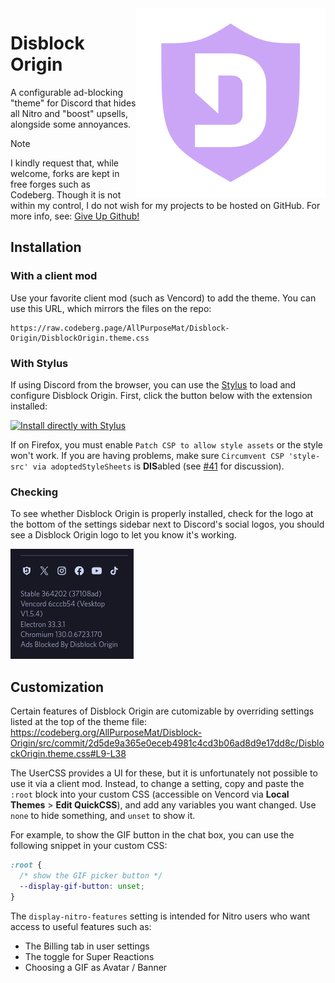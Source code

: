 <img src="assets/logo.svg" align="right" alt="A mauve-colored Ublock Origin shield with the Discord 'D' in the center.">

# Disblock Origin

A configurable ad-blocking "theme" for Discord that hides all Nitro and "boost" upsells,
alongside some annoyances.

> [!NOTE]  
> I kindly request that, while welcome, forks are kept in free forges such as Codeberg. Though it is not within my control, I do not wish for my projects to be hosted on GitHub. For more info, see: [Give Up Github!](https://giveupgithub.org)

## Installation

### With a client mod

Use your favorite client mod (such as Vencord) to add the theme. You can use
this URL, which mirrors the files on the repo:

```
https://raw.codeberg.page/AllPurposeMat/Disblock-Origin/DisblockOrigin.theme.css
```

### With Stylus

If using Discord from the browser, you can use the
[Stylus](https://add0n.com/stylus.html) to load and configure Disblock Origin.
First, click the button below with the extension installed:

[![Install directly with Stylus](https://img.shields.io/badge/Install%20directly%20with-Stylus-00adad.svg)](https://codeberg.org/AllPurposeMat/Disblock-Origin/raw/branch/master/DisblockOrigin.user.css)

If on Firefox, you must enable `Patch CSP to allow style assets` or the style
won't work. If you are having problems, make sure
`Circumvent CSP 'style-src' via adoptedStyleSheets` is **DIS**abled (see
[#41](https://codeberg.org/AllPurposeMat/Disblock-Origin/issues/41) for
discussion).

### Checking

To see whether Disblock Origin is properly installed, check for the logo at the
bottom of the settings sidebar next to Discord's social logos, you should see a
Disblock Origin logo to let you know it's working.

![A screenshot of the behavior described above](assets/install-example.png)

## Customization

Certain features of Disblock Origin are cutomizable by overriding settings
listed at the top of the theme file:
https://codeberg.org/AllPurposeMat/Disblock-Origin/src/commit/2d5de9a365e0eceb4981c4cd3b06ad8d9e17dd8c/DisblockOrigin.theme.css#L9-L38

The UserCSS provides a UI for these, but it is unfortunately not possible to use
it via a client mod. Instead, to change a setting, copy and paste the `:root`
block into your custom CSS (accessible on Vencord via **Local Themes** > **Edit
QuickCSS**), and add any variables you want changed. Use `none` to hide
something, and `unset` to show it.

For example, to show the GIF button in the chat box, you can use the following
snippet in your custom CSS:

```css
:root {
  /* show the GIF picker button */
  --display-gif-button: unset;
}
```

The `display-nitro-features` setting is intended for Nitro users who want access to useful features such as:
- The Billing tab in user settings
- The toggle for Super Reactions
- Choosing a GIF as Avatar / Banner
